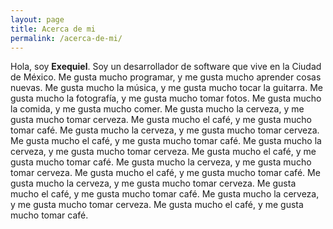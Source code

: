 ```yaml
---
layout: page
title: Acerca de mi
permalink: /acerca-de-mi/
---
```


Hola, soy **Exequiel**. Soy un desarrollador de software que vive en la Ciudad de México. Me gusta mucho programar, y me gusta mucho aprender cosas nuevas. Me gusta mucho la música, y me gusta mucho tocar la guitarra. Me gusta mucho la fotografía, y me gusta mucho tomar fotos. Me gusta mucho la comida, y me gusta mucho comer. Me gusta mucho la cerveza, y me gusta mucho tomar cerveza. Me gusta mucho el café, y me gusta mucho tomar café. Me gusta mucho la cerveza, y me gusta mucho tomar cerveza. Me gusta mucho el café, y me gusta mucho tomar café. Me gusta mucho la cerveza, y me gusta mucho tomar cerveza. Me gusta mucho el café, y me gusta mucho tomar café. Me gusta mucho la cerveza, y me gusta mucho tomar cerveza. Me gusta mucho el café, y me gusta mucho tomar café. Me gusta mucho la cerveza, y me gusta mucho tomar cerveza. Me gusta mucho el café, y me gusta mucho tomar café. Me gusta mucho la cerveza, y me gusta mucho tomar cerveza. Me gusta mucho el café, y me gusta mucho tomar café.
